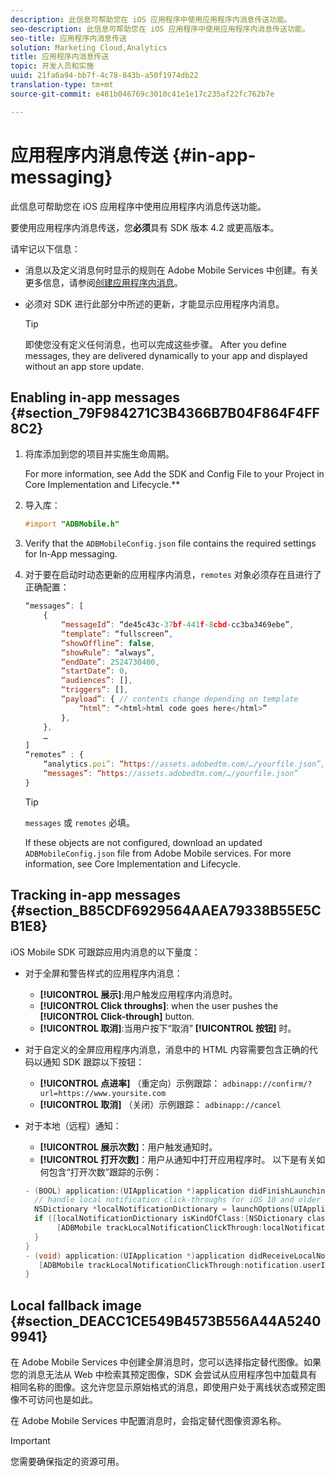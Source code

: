 ```yaml
---
description: 此信息可帮助您在 iOS 应用程序中使用应用程序内消息传送功能。
seo-description: 此信息可帮助您在 iOS 应用程序中使用应用程序内消息传送功能。
seo-title: 应用程序内消息传送
solution: Marketing Cloud,Analytics
title: 应用程序内消息传送
topic: 开发人员和实施
uuid: 21fa6a94-bb7f-4c78-843b-a50f1974db22
translation-type: tm+mt
source-git-commit: e481b046769c3010c41e1e17c235af22fc762b7e

---
```



# 应用程序内消息传送 {#in-app-messaging}

此信息可帮助您在 iOS 应用程序中使用应用程序内消息传送功能。

要使用应用程序内消息传送，您&#x200B;**必须**&#x200B;具有 SDK 版本 4.2 或更高版本。

请牢记以下信息：

* 消息以及定义消息何时显示的规则在 Adobe Mobile Services 中创建。有关更多信息，请参阅[创建应用程序内消息](/help/using/in-app-messaging/t-in-app-message/t-in-app-message.md)。
* 必须对 SDK 进行此部分中所述的更新，才能显示应用程序内消息。

   >[!TIP]
   >
   >即使您没有定义任何消息，也可以完成这些步骤。 After you define messages, they are delivered dynamically to your app and displayed without an app store update.

## Enabling in-app messages {#section_79F984271C3B4366B7B04F864F4FF8C2}

1. 将库添加到您的项目并实施生命周期。

   For more information, see Add the SDK and Config File to your Project in Core Implementation and Lifecycle.**[](/help/ios/getting-started/requirements.md)

1. 导入库：

   ```objective-c
   #import "ADBMobile.h"
   ```

1. Verify that the `ADBMobileConfig.json` file contains the required settings for In-App messaging.
1. 对于要在启动时动态更新的应用程序内消息，`remotes` 对象必须存在且进行了正确配置：

   ```js
   “messages”: [ 
       { 
           “messageId”: “de45c43c-37bf-441f-8cbd-cc3ba3469ebe”, 
           “template”: “fullscreen”, 
           “showOffline”: false, 
           “showRule”: “always”, 
           “endDate”: 2524730400, 
           “startDate”: 0, 
           “audiences”: [], 
           “triggers”: [], 
           “payload”: { // contents change depending on template 
               “html”: “<html>html code goes here</html>” 
           }, 
       }, 
       … 
   ] 
   “remotes” : { 
       “analytics.poi”: “https://assets.adobedtm.com/…/yourfile.json”, 
       “messages”: “https://assets.adobedtm.com/…/yourfile.json” 
   }
   ```

   >[!TIP]
   >
   >`messages` 或 `remotes` 必填。

   If these objects are not configured, download an updated `ADBMobileConfig.json` file from Adobe Mobile services. For more information, see Core Implementation and Lifecycle.[](/help/ios/getting-started/requirements.md)

## Tracking in-app messages {#section_B85CDF6929564AAEA79338B55E5CB1E8}

iOS Mobile SDK 可跟踪应用内消息的以下量度：

* 对于全屏和警告样式的应用程序内消息：

   * **[!UICONTROL 展示]**:用户触发应用程序内消息时。
   * **[!UICONTROL Click throughs]**: when the user pushes the **[!UICONTROL Click-through]** button.
   * **[!UICONTROL 取消]**:当用户按下“取消” **[!UICONTROL 按钮]** 时。

* 对于自定义的全屏应用程序内消息，消息中的 HTML 内容需要包含正确的代码以通知 SDK 跟踪以下按钮：

   * **[!UICONTROL 点进率]** （重定向）示例跟踪： `adbinapp://confirm/?url=https://www.yoursite.com`
   * **[!UICONTROL 取消]** （关闭）示例跟踪： `adbinapp://cancel`

* 对于本地（远程）通知：

   * **[!UICONTROL 展示次数]**：用户触发通知时。
   * **[!UICONTROL 打开次数]**：用户从通知中打开应用程序时。
   以下是有关如何包含“打开次数”跟踪的示例：

   ```objective-c
   - (BOOL) application:(UIApplication *)application didFinishLaunchingWithOptions:(NSDictionary *)launchOptions { 
     // handle local notification click-throughs for iOS 10 and older 
     NSDictionary *localNotificationDictionary = launchOptions[UIApplicationLaunchOptionsLocalNotificationKey]; 
     if ([localNotificationDictionary isKindOfClass:[NSDictionary class]]) { 
          [ADBMobile trackLocalNotificationClickThrough:localNotificationDictionary]; 
     } 
   } 
   - (void) application:(UIApplication *)application didReceiveLocalNotification:(UILocalNotification *)notification { 
      [ADBMobile trackLocalNotificationClickThrough:notification.userInfo]; 
   }
   ```

## Local fallback image {#section_DEACC1CE549B4573B556A44A52409941}

在 Adobe Mobile Services 中创建全屏消息时，您可以选择指定替代图像。如果您的消息无法从 Web 中检索其预定图像，SDK 会尝试从应用程序包中加载具有相同名称的图像。这允许您显示原始格式的消息，即使用户处于离线状态或预定图像不可访问也是如此。

在 Adobe Mobile Services 中配置消息时，会指定替代图像资源名称。

>[!IMPORTANT]
>
>您需要确保指定的资源可用。

